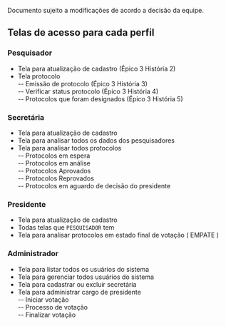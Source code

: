 Documento sujeito a modificações de acordo a decisão da equipe.

## Telas de acesso para cada perfil

### Pesquisador
- Tela para atualização de cadastro (Épico 3 História 2)  
- Tela protocolo  
-- Emissão de protocolo  (Épico 3 História 3)  
-- Verificar status protocolo (Épico 3 História 4)   
-- Protocolos que foram designados (Épico 3 História 5)  




### Secretária
- Tela para atualização de cadastro
- Tela para analisar todos os dados dos pesquisadores
- Tela para analisar todos protocolos  
-- Protocolos em espera  
-- Protocolos em análise  
-- Protocolos Aprovados  
-- Protocolos Reprovados  
-- Protocolos em aguardo de decisão do presidente  

### Presidente
- Tela para atualização de cadastro
- Todas telas que ``PESQUISADOR`` tem
- Tela para analisar protocolos em estado final de votação ( EMPATE )

### Administrador
- Tela para listar todos os usuários do sistema
- Tela para gerenciar todos usuários do sistema
- Tela para cadastrar ou excluir secretária
- Tela para administrar cargo de presidente  
-- Iniciar votação  
-- Processo de votação  
-- Finalizar votação  
